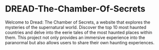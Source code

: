 # DREAD-The-Chamber-Of-Secrets
Welcome to Dread: The Chamber of Secrets, a website that explores the mysteries of the supernatural world.
Discover the top 10 most haunted countries and delve into the eerie tales of the most haunted places within them.
This project not only provides an immersive experience into the paranormal but also allows users to share their own haunting experiences.
